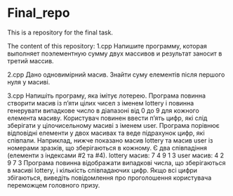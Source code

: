 # Final_repo


This is a repository for the final task.


The content of this repository:
1.cpp   Напишите программу, которая выполняет 	поэлементную сумму двух массивов и результат заносит в третий массив.

2.cpp   Дано одновимірний масив. Знайти суму елементів після першого нуля у масиві.

3.cpp   Напишіть програму, яка імітує лотерею. Програма повинна створити масив із п’яти цілих чисел з іменем lottery і повинна генерувати випадкове число в діапазоні від         0 до 9 для кожного елемента масиву. Користувач повинен ввести п’ять цифр, які слід зберігати у цілочисельному масиві з іменем user. Програма порівнює відповідні         елементи у двох масивах та веде підрахунок цифр, які співпали. Наприклад, нижче показано масив lottery та масив user із номерами зразків, що зберігаються в               кожному. Є два співпадіння (елементи  з індексами #2 та #4).
        lottery масив: 7 4 9 1 3
        user масив:     4 2 9 7 3
        Програма повинна відображати випадкові числа, що зберігаються в  масиві lottery, і кількість співпадаючих цифр. Якщо всі цифри збігаються, виведіть повідомлення         про проголошення користувача переможцем головного призу.







